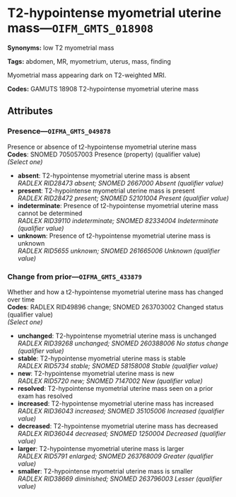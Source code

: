 # T2-hypointense myometrial uterine mass—`OIFM_GMTS_018908`

**Synonyms:** low T2 myometrial mass

**Tags:** abdomen, MR, myometrium, uterus, mass, finding

Myometrial mass appearing dark on T2-weighted MRI.

**Codes:** GAMUTS 18908 T2-hypointense myometrial uterine mass

## Attributes

### Presence—`OIFMA_GMTS_049878`

Presence or absence of t2-hypointense myometrial uterine mass  
**Codes**: SNOMED 705057003 Presence (property) (qualifier value)  
*(Select one)*

- **absent**: T2-hypointense myometrial uterine mass is absent  
_RADLEX RID28473 absent; SNOMED 2667000 Absent (qualifier value)_
- **present**: T2-hypointense myometrial uterine mass is present  
_RADLEX RID28472 present; SNOMED 52101004 Present (qualifier value)_
- **indeterminate**: Presence of t2-hypointense myometrial uterine mass cannot be determined  
_RADLEX RID39110 indeterminate; SNOMED 82334004 Indeterminate (qualifier value)_
- **unknown**: Presence of t2-hypointense myometrial uterine mass is unknown  
_RADLEX RID5655 unknown; SNOMED 261665006 Unknown (qualifier value)_

### Change from prior—`OIFMA_GMTS_433879`

Whether and how a t2-hypointense myometrial uterine mass has changed over time  
**Codes**: RADLEX RID49896 change; SNOMED 263703002 Changed status (qualifier value)  
*(Select one)*

- **unchanged**: T2-hypointense myometrial uterine mass is unchanged  
_RADLEX RID39268 unchanged; SNOMED 260388006 No status change (qualifier value)_
- **stable**: T2-hypointense myometrial uterine mass is stable  
_RADLEX RID5734 stable; SNOMED 58158008 Stable (qualifier value)_
- **new**: T2-hypointense myometrial uterine mass is new  
_RADLEX RID5720 new; SNOMED 7147002 New (qualifier value)_
- **resolved**: T2-hypointense myometrial uterine mass seen on a prior exam has resolved  
- **increased**: T2-hypointense myometrial uterine mass has increased  
_RADLEX RID36043 increased; SNOMED 35105006 Increased (qualifier value)_
- **decreased**: T2-hypointense myometrial uterine mass has decreased  
_RADLEX RID36044 decreased; SNOMED 1250004 Decreased (qualifier value)_
- **larger**: T2-hypointense myometrial uterine mass is larger  
_RADLEX RID5791 enlarged; SNOMED 263768009 Greater (qualifier value)_
- **smaller**: T2-hypointense myometrial uterine mass is smaller  
_RADLEX RID38669 diminished; SNOMED 263796003 Lesser (qualifier value)_